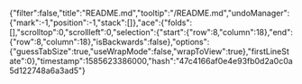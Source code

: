 {"filter":false,"title":"README.md","tooltip":"/README.md","undoManager":{"mark":-1,"position":-1,"stack":[]},"ace":{"folds":[],"scrolltop":0,"scrollleft":0,"selection":{"start":{"row":8,"column":18},"end":{"row":8,"column":18},"isBackwards":false},"options":{"guessTabSize":true,"useWrapMode":false,"wrapToView":true},"firstLineState":0},"timestamp":1585623386000,"hash":"47c4166af0e4e93fb0d2a0c0a5d122748a6a3ad5"}